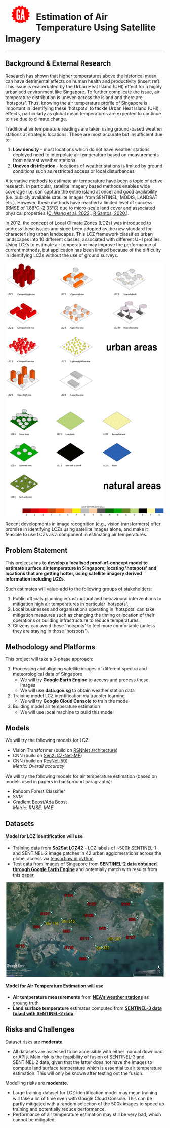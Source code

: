 <img src="./images/GA-logo.png" style="float: left; margin: 20px; height: 55px">

# Estimation of Air Temperature Using Satellite Imagery

----

## Background & External Research

Research has shown that higher temperatures above the historical mean can have detrimental effects on human health and productivity (insert ref). This issue is exacerbated by the Urban Heat Island (UHI) effect for a highly urbanised environment like Singapore. To further complicate the issue, air temperature distribution is uneven across the island and there are 'hotspots'. Thus, knowing the air temperature profile of Singapore is important in identifying these 'hotspots' to tackle Urban Heat Island (UHI) effects, particularly as global mean temperatures are expected to continue to rise due to climate change.

Traditional air temperature readings are taken using ground-based weather stations at strategic locations. These are most accurate but insufficient due to:
1. **Low density** - most locations which do not have weather stations deployed need to interpolate air temperature based on measurements from nearest weather stations
2. **Uneven distribution** - locations of weather stations is limited by ground conditions such as restricted access or local disturbances

Alternative methods to estimate air temperature have been a topic of active research. In particular, satellite imagery based methods enables wide coverage (i.e. can capture the entire island at once) and good availability (i.e. publicly available satellite images from SENTINEL, MODIS, LANDSAT etc.). However, these methods have reached a limited level of success (RMSE of 1.88°C~2.33°C) due to micro-scale land cover and associated physical properties ([C. Wang et al, 2022](https://www.mdpi.com/2072-4292/14/8/1916)., [R Santos, 2020.](https://www.sciencedirect.com/science/article/pii/S030324341831033X)).

In 2012, the concept of Local Climate Zones (LCZs) was introduced to address these issues and since been adopted as the new standard for characterising urban landscapes. This LCZ framework classifies urban landscapes into 10 different classes, associated with different UHI profiles. Using LCZs to estimate air temperature may improve the performance of current methods, but application has been limited because of the difficulty in identifying LCZs without the use of ground surveys.

<img src='./images/LCZ-classes.jpg' style="display: block; margin: 0 auto" width="500" height="800">

Recent developments in image recognition (e.g., vision transformers) offer promise in identifying LCZs using satellite images alone, and make it feasible to use LCZs as a component in estimating air temperatures.

## Problem Statement

This project aims to **develop a localised proof-of-concept model to estimate surface air temperature in Singapore, locating 'hotspots' and locations that are getting hotter, using satellite imagery derived information including LCZs**.

Such estimates will value-add to the following groups of stakeholders:
1. Public officials planning infrastructural and behavioural interventions to mitigation high air temperatures in particular 'hotspots'.
2. Local businesses and organisations operating in 'hotspots' can take mitigation measures such as changing the timing or location of their operations or building infrastructure to reduce temperatures.
3. Citizens can avoid these 'hotspots' to feel more comfortable (unless they are staying in those 'hotspots').

## Methodology and Platforms

This project will take a 3-phase approach:
1. Processing and aligning satellite images of different spectra and meteorological data  of Singapore
    - We will try **Google Earth Engine** to access and process these images
    - We will use **data.gov.sg** to obtain weather station data
2. Training model LCZ identification via transfer learning
    - We will try **Google Cloud Console** to train the model
3. Building model air temperature estimation
    - We will use local machine to build this model

## Models

We will try the following models for LCZ:
* Vision Transformer (build on [RSNNet architecture](https://www.tandfonline.com/doi/full/10.1080/10095020.2022.2030654))
* CNN (build on [Sen2LCZ-Net-MF](https://ieeexplore.ieee.org/abstract/document/9103196))
* CNN (build on [ResNet-50](https://datagen.tech/guides/computer-vision/resnet-50/))
<br>*Metric: Overall accuracy*

We will try the following models for air temperature estimation (based on models used in papers in background paragraphs):
* Random Forest Classifier
* SVM
* Gradient Boost/Ada Boost
<br>*Metric: RMSE, MAE*

## Datasets

#### Model for LCZ Identification will use 
* Training data from [**So2Sat LCZ42**](https://paperswithcode.com/dataset/so2sat-lcz42) - LCZ labels of ~500k SENTINEL-1 and SENTINEL-2 image patches in 42 urban agglomerations across the globe, access via [tensorflow in python](https://github.com/zhu-xlab/So2Sat-LCZ42)
* Test data from images of Singapore from [**SENTINEL-2 data obtained through Google Earth Engine**](https://developers.google.com/earth-engine/datasets/catalog/sentinel-2) and potentially match with results from this [paper](https://agupubs.onlinelibrary.wiley.com/doi/full/10.1029/2018JD029796)

<img src='./images/weather-stations.jpg' style="display: block; margin: 0 auto" width="500" height="300">


#### Model for Air Temperature Estimation will use
* **Air temperature measurements** from [**NEA's weather stations**](https://data.gov.sg/dataset/realtime-weather-readings) as groung truth
* **Land surface temperature** estimates computed from [**SENTINEL-3 data fused with SENTINEL-2 data**](https://medium.com/sentinel-hub/data-fusion-combine-satellite-datasets-to-unlock-new-possibilities-26356c481169)

## Risks and Challenges

Dataset risks are **moderate**. 
* All datasets are assessed to be accessible with either manual download or APIs. Main risk is the feasibility of fusion of SENTINEL-3 and SENTINEL-2 data, given that the latter does not have the images to compute land surface temperature which is essential to air temperature estimation. This will only be known after testing out the fusion.

Modelling risks are **moderate**. 
* Large training dataset for LCZ identification model may mean training will take a lot of time even with Google Cloud Console. This can be partly mitigated with a random selection of the 500k images to speed up training and potentially reduce performance.
* Performance of air temperature estimation may still be very bad, which cannot be mitigated.

